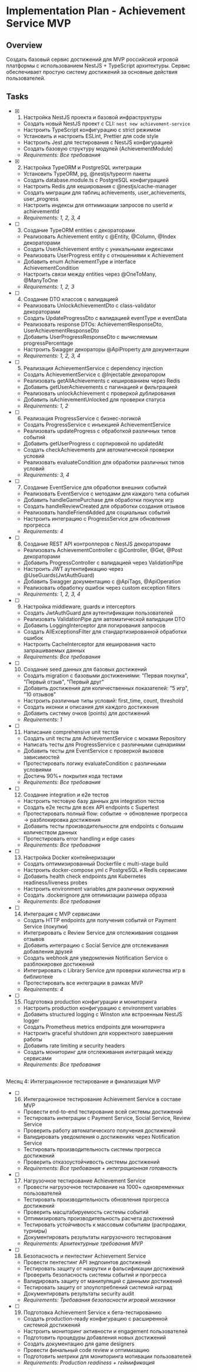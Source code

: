 # Implementation Plan - Achievement Service MVP

## Overview

Создать базовый сервис достижений для MVP российской игровой платформы с использованием NestJS + TypeScript архитектуры. Сервис обеспечивает простую систему достижений за основные действия пользователей.

## Tasks

- [x] 1. Настройка NestJS проекта и базовой инфраструктуры









  - Создать новый NestJS проект с CLI: `nest new achievement-service`
  - Настроить TypeScript конфигурацию с strict режимом
  - Установить и настроить ESLint, Prettier для code style
  - Настроить Jest для тестирования с NestJS конфигурацией
  - Создать базовую структуру модулей (AchievementModule)
  - _Requirements: Все требования_

- [x] 2. Настройка TypeORM и PostgreSQL интеграции





  - Установить TypeORM, pg, @nestjs/typeorm пакеты
  - Создать database.module.ts с PostgreSQL конфигурацией
  - Настроить Redis для кеширования с @nestjs/cache-manager
  - Создать миграции для таблиц achievements, user_achievements, user_progress
  - Настроить индексы для оптимизации запросов по userId и achievementId
  - _Requirements: 1, 2, 3, 4_

- [ ] 3. Создание TypeORM entities с декораторами
  - Реализовать Achievement entity с @Entity, @Column, @Index декораторами
  - Создать UserAchievement entity с уникальными индексами
  - Реализовать UserProgress entity с отношениями к Achievement
  - Добавить enum AchievementType и interface AchievementCondition
  - Настроить связи между entities через @OneToMany, @ManyToOne
  - _Requirements: 1, 2, 3_

- [ ] 4. Создание DTO классов с валидацией
  - Реализовать UnlockAchievementDto с class-validator декораторами
  - Создать UpdateProgressDto с валидацией eventType и eventData
  - Реализовать response DTOs: AchievementResponseDto, UserAchievementResponseDto
  - Добавить UserProgressResponseDto с вычисляемым progressPercentage
  - Настроить Swagger декораторы @ApiProperty для документации
  - _Requirements: 1, 2, 3, 4_

- [ ] 5. Реализация AchievementService с dependency injection
  - Создать AchievementService с @Injectable декоратором
  - Реализовать getAllAchievements с кешированием через Redis
  - Добавить getUserAchievements с пагинацией и фильтрацией
  - Реализовать unlockAchievement с проверкой дублирования
  - Добавить isAchievementUnlocked для проверки статуса
  - _Requirements: 1, 2_

- [ ] 6. Реализация ProgressService с бизнес-логикой
  - Создать ProgressService с инъекцией AchievementService
  - Реализовать updateProgress с обработкой различных типов событий
  - Добавить getUserProgress с сортировкой по updatedAt
  - Создать checkAchievements для автоматической проверки условий
  - Реализовать evaluateCondition для обработки различных типов условий
  - _Requirements: 3, 4_

- [ ] 7. Создание EventService для обработки внешних событий
  - Реализовать EventService с методами для каждого типа события
  - Добавить handleGamePurchase для обработки покупок игр
  - Создать handleReviewCreated для обработки создания отзывов
  - Реализовать handleFriendAdded для социальных событий
  - Настроить интеграцию с ProgressService для обновления прогресса
  - _Requirements: 4_

- [ ] 8. Создание REST API контроллеров с NestJS декораторами
  - Реализовать AchievementController с @Controller, @Get, @Post декораторами
  - Добавить ProgressController с валидацией через ValidationPipe
  - Настроить JWT аутентификацию через @UseGuards(JwtAuthGuard)
  - Добавить Swagger документацию с @ApiTags, @ApiOperation
  - Реализовать обработку ошибок через custom exception filters
  - _Requirements: 1, 2, 3, 4_

- [ ] 9. Настройка middleware, guards и interceptors
  - Создать JwtAuthGuard для аутентификации пользователей
  - Реализовать ValidationPipe для автоматической валидации DTO
  - Добавить LoggingInterceptor для логирования запросов
  - Создать AllExceptionsFilter для стандартизированной обработки ошибок
  - Настроить CacheInterceptor для кеширования часто запрашиваемых данных
  - _Requirements: Все требования_

- [ ] 10. Создание seed данных для базовых достижений
  - Создать migration с базовыми достижениями: "Первая покупка", "Первый отзыв", "Первый друг"
  - Добавить достижения для количественных показателей: "5 игр", "10 отзывов"
  - Настроить различные типы условий: first_time, count, threshold
  - Создать иконки и описания для каждого достижения
  - Добавить систему очков (points) для достижений
  - _Requirements: 1_

- [ ] 11. Написание comprehensive unit тестов
  - Создать unit тесты для AchievementService с моками Repository
  - Написать тесты для ProgressService с различными сценариями
  - Добавить тесты для EventService с проверкой вызовов зависимостей
  - Протестировать логику evaluateCondition с различными условиями
  - Достичь 90%+ покрытия кода тестами
  - _Requirements: Все требования_

- [ ] 12. Создание integration и e2e тестов
  - Настроить тестовую базу данных для integration тестов
  - Создать e2e тесты для всех API endpoints с Supertest
  - Протестировать полный flow: событие → обновление прогресса → разблокировка достижения
  - Добавить тесты производительности для endpoints с большим количеством данных
  - Протестировать error handling и edge cases
  - _Requirements: Все требования_

- [ ] 13. Настройка Docker контейнеризации
  - Создать оптимизированный Dockerfile с multi-stage build
  - Настроить docker-compose.yml с PostgreSQL и Redis сервисами
  - Добавить health check endpoints для Kubernetes readiness/liveness probes
  - Настроить environment variables для различных окружений
  - Создать .dockerignore для оптимизации размера образа
  - _Requirements: Все требования_

- [ ] 14. Интеграция с MVP сервисами
  - Создать HTTP endpoints для получения событий от Payment Service (покупки)
  - Интегрировать с Review Service для отслеживания создания отзывов
  - Добавить интеграцию с Social Service для отслеживания добавления друзей
  - Создать webhook для уведомления Notification Service о разблокировке достижений
  - Интегрировать с Library Service для проверки количества игр в библиотеке
  - Протестировать все интеграции в рамках MVP
  - _Requirements: 4_

- [ ] 15. Подготовка production конфигурации и мониторинга
  - Настроить production конфигурацию с environment variables
  - Добавить structured logging с Winston или встроенным NestJS logger
  - Создать Prometheus metrics endpoints для мониторинга
  - Настроить graceful shutdown для корректного завершения работы
  - Добавить rate limiting и security headers
  - Создать мониторинг для отслеживания интеграций между сервисами
  - _Requirements: Все требования_
##
 Месяц 4: Интеграционное тестирование и финализация MVP

- [ ] 16. Интеграционное тестирование Achievement Service в составе MVP
  - Провести end-to-end тестирование всей системы достижений
  - Тестировать интеграции с Payment Service, Social Service, Review Service
  - Проверить работу автоматического получения достижений
  - Валидировать уведомления о достижениях через Notification Service
  - Тестировать производительность системы прогресса достижений
  - Проверить отказоустойчивость системы достижений
  - _Requirements: Все требования + интеграционная готовность_

- [ ] 17. Нагрузочное тестирование Achievement Service
  - Провести нагрузочное тестирование на 1000+ одновременных пользователей
  - Тестировать производительность обновления прогресса достижений
  - Проверить масштабируемость системы событий
  - Оптимизировать производительность расчета достижений
  - Тестировать устойчивость к массовым событиям (распродажи, турниры)
  - Документировать результаты нагрузочного тестирования
  - _Requirements: Архитектурные требования MVP_

- [ ] 18. Безопасность и пентестинг Achievement Service
  - Провести пентестинг API эндпоинтов достижений
  - Тестировать защиту от накрутки и фальсификации достижений
  - Проверить безопасность системы событий и прогресса
  - Валидировать защиту от манипуляций с данными достижений
  - Тестировать защиту от злоупотреблений системой наград
  - Документировать результаты security audit
  - _Requirements: Требования безопасности игровой механики_

- [ ] 19. Подготовка Achievement Service к бета-тестированию
  - Создать production-ready конфигурацию с расширенной системой достижений
  - Настроить мониторинг активности и engagement пользователей
  - Подготовить процедуры добавления новых достижений
  - Создать документацию для game designers
  - Провести финальный code review и оптимизацию
  - Подготовить метрики для мониторинга мотивации пользователей
  - _Requirements: Production readiness + геймификация_
